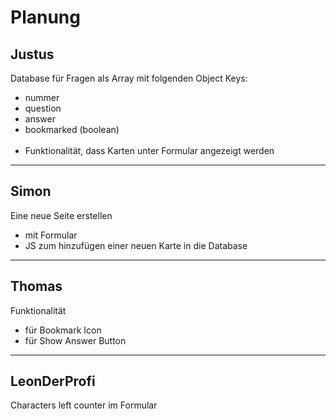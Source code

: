 # Planung

## Justus

Database für Fragen als Array mit folgenden Object Keys:

- nummer
- question
- answer
- bookmarked (boolean)
  <br><br>
- Funktionalität, dass Karten unter Formular angezeigt werden

---

## Simon

Eine neue Seite erstellen

- mit Formular
- JS zum hinzufügen einer neuen Karte in die Database

---

## Thomas

Funktionalität

- für Bookmark Icon
- für Show Answer Button

---

## LeonDerProfi

Characters left counter im Formular
